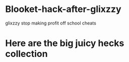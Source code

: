 # Blooket-hack-after-glixzzy
glixzzy stop making profit off school cheats



# Here are the big juicy hecks collection
